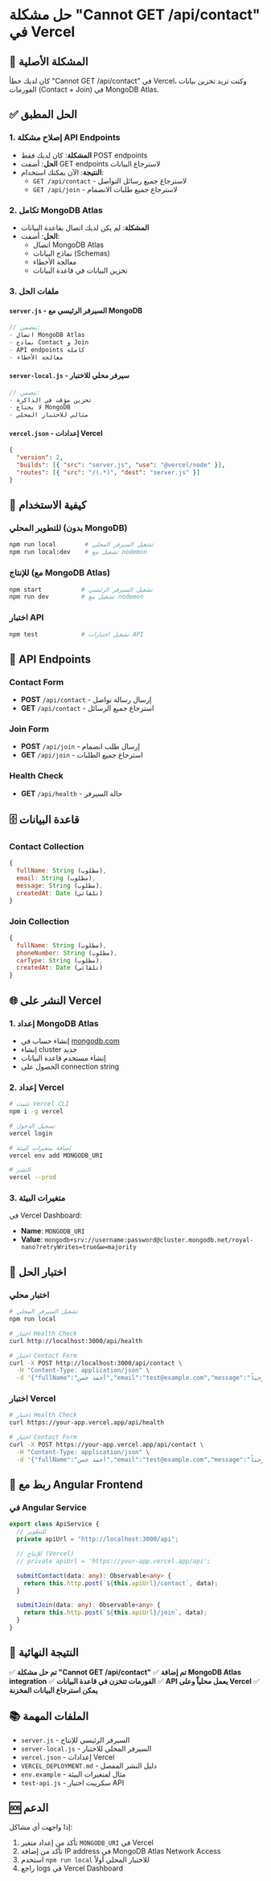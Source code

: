 # حل مشكلة "Cannot GET /api/contact" في Vercel

## 🎯 المشكلة الأصلية

كان لديك خطأ "Cannot GET /api/contact" في Vercel، وكنت تريد تخزين بيانات الفورمات (Contact + Join) في MongoDB Atlas.

## ✅ الحل المطبق

### 1. إصلاح مشكلة API Endpoints

- **المشكلة**: كان لديك فقط POST endpoints
- **الحل**: أضفت GET endpoints لاسترجاع البيانات
- **النتيجة**: الآن يمكنك استخدام:
  - `GET /api/contact` - لاسترجاع جميع رسائل التواصل
  - `GET /api/join` - لاسترجاع جميع طلبات الانضمام

### 2. تكامل MongoDB Atlas

- **المشكلة**: لم يكن لديك اتصال بقاعدة البيانات
- **الحل**: أضفت:
  - اتصال MongoDB Atlas
  - نماذج البيانات (Schemas)
  - معالجة الأخطاء
  - تخزين البيانات في قاعدة البيانات

### 3. ملفات الحل

#### `server.js` - السيرفر الرئيسي مع MongoDB

```javascript
// يتضمن:
- اتصال MongoDB Atlas
- نماذج Contact و Join
- API endpoints كاملة
- معالجة الأخطاء
```

#### `server-local.js` - سيرفر محلي للاختبار

```javascript
// يتضمن:
- تخزين مؤقت في الذاكرة
- لا يحتاج MongoDB
- مثالي للاختبار المحلي
```

#### `vercel.json` - إعدادات Vercel

```json
{
  "version": 2,
  "builds": [{ "src": "server.js", "use": "@vercel/node" }],
  "routes": [{ "src": "/(.*)", "dest": "server.js" }]
}
```

## 🚀 كيفية الاستخدام

### للتطوير المحلي (بدون MongoDB)

```bash
npm run local        # تشغيل السيرفر المحلي
npm run local:dev    # تشغيل مع nodemon
```

### للإنتاج (مع MongoDB Atlas)

```bash
npm start           # تشغيل السيرفر الرئيسي
npm run dev         # تشغيل مع nodemon
```

### اختبار API

```bash
npm test            # تشغيل اختبارات API
```

## 📱 API Endpoints

### Contact Form

- **POST** `/api/contact` - إرسال رسالة تواصل
- **GET** `/api/contact` - استرجاع جميع الرسائل

### Join Form

- **POST** `/api/join` - إرسال طلب انضمام
- **GET** `/api/join` - استرجاع جميع الطلبات

### Health Check

- **GET** `/api/health` - حالة السيرفر

## 🗄️ قاعدة البيانات

### Contact Collection

```javascript
{
  fullName: String (مطلوب),
  email: String (مطلوب),
  message: String (مطلوب),
  createdAt: Date (تلقائي)
}
```

### Join Collection

```javascript
{
  fullName: String (مطلوب),
  phoneNumber: String (مطلوب),
  carType: String (مطلوب),
  createdAt: Date (تلقائي)
}
```

## 🌐 النشر على Vercel

### 1. إعداد MongoDB Atlas

- إنشاء حساب في [mongodb.com](https://mongodb.com)
- إنشاء cluster جديد
- إنشاء مستخدم قاعدة البيانات
- الحصول على connection string

### 2. إعداد Vercel

```bash
# تثبيت Vercel CLI
npm i -g vercel

# تسجيل الدخول
vercel login

# إضافة متغيرات البيئة
vercel env add MONGODB_URI

# النشر
vercel --prod
```

### 3. متغيرات البيئة

في Vercel Dashboard:

- **Name**: `MONGODB_URI`
- **Value**: `mongodb+srv://username:password@cluster.mongodb.net/royal-nano?retryWrites=true&w=majority`

## 🔧 اختبار الحل

### اختبار محلي

```bash
# تشغيل السيرفر المحلي
npm run local

# اختبار Health Check
curl http://localhost:3000/api/health

# اختبار Contact Form
curl -X POST http://localhost:3000/api/contact \
  -H "Content-Type: application/json" \
  -d '{"fullName":"أحمد حسن","email":"test@example.com","message":"مرحباً"}'
```

### اختبار Vercel

```bash
# اختبار Health Check
curl https://your-app.vercel.app/api/health

# اختبار Contact Form
curl -X POST https://your-app.vercel.app/api/contact \
  -H "Content-Type: application/json" \
  -d '{"fullName":"أحمد حسن","email":"test@example.com","message":"مرحباً"}'
```

## 📱 ربط مع Angular Frontend

### في Angular Service

```typescript
export class ApiService {
  // للتطوير
  private apiUrl = "http://localhost:3000/api";

  // للإنتاج (Vercel)
  // private apiUrl = 'https://your-app.vercel.app/api';

  submitContact(data: any): Observable<any> {
    return this.http.post(`${this.apiUrl}/contact`, data);
  }

  submitJoin(data: any): Observable<any> {
    return this.http.post(`${this.apiUrl}/join`, data);
  }
}
```

## 🎉 النتيجة النهائية

✅ **تم حل مشكلة "Cannot GET /api/contact"**
✅ **تم إضافة MongoDB Atlas integration**
✅ **الفورمات تتخزن في قاعدة البيانات**
✅ **API يعمل محلياً وعلى Vercel**
✅ **يمكن استرجاع البيانات المخزنة**

## 📚 الملفات المهمة

- `server.js` - السيرفر الرئيسي للإنتاج
- `server-local.js` - السيرفر المحلي للاختبار
- `vercel.json` - إعدادات Vercel
- `VERCEL_DEPLOYMENT.md` - دليل النشر المفصل
- `env.example` - مثال لمتغيرات البيئة
- `test-api.js` - سكريبت اختبار API

## 🆘 الدعم

إذا واجهت أي مشاكل:

1. تأكد من إعداد متغير `MONGODB_URI` في Vercel
2. تأكد من إضافة IP address في MongoDB Atlas Network Access
3. استخدم `npm run local` للاختبار المحلي أولاً
4. راجع logs في Vercel Dashboard
